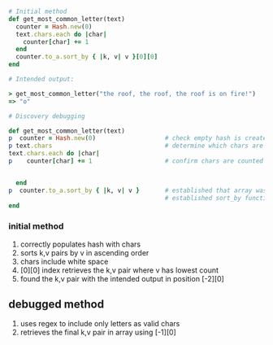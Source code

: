 ```ruby

# Initial method 
def get_most_common_letter(text)
  counter = Hash.new(0)
  text.chars.each do |char|
    counter[char] += 1
  end
  counter.to_a.sort_by { |k, v| v }[0][0]
end

# Intended output:

> get_most_common_letter("the roof, the roof, the roof is on fire!")
=> "o"

# Discovery debugging 

def get_most_common_letter(text)
p  counter = Hash.new(0)                   # check empty hash is created
p text.chars                               # determine which chars are populating hash
text.chars.each do |char|
p    counter[char] += 1                    # confirm chars are counted 


  end
p  counter.to_a.sort_by { |k, v| v }       # established that array was populated with hash pairs
                                           # established sort_by function -> ascending order  
end                                       
```
### initial method 
1. correctly populates hash with chars
2. sorts k,v pairs by v in ascending order
3. chars include white space
4. [0][0] index retrieves the k,v pair where v has lowest count
5. found the k,v pair with the intended output in position [-2][0]

## debugged method
1. uses regex to include only letters as valid chars
2. retrieves the final k,v pair in array using [-1][0] 

                                              
